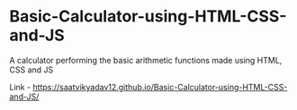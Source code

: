 # Basic-Calculator-using-HTML-CSS-and-JS
A calculator performing the basic arithmetic  functions made using HTML, CSS and JS

Link - https://saatvikyadav12.github.io/Basic-Calculator-using-HTML-CSS-and-JS/
